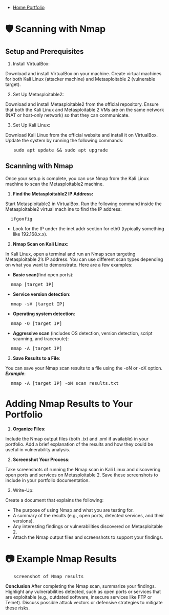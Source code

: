 - <a href="https://github.com/rafa0c">Home Portfolio</a>

# 🛡️ Scanning with Nmap

## Setup and Prerequisites

1. Install VirtualBox:

Download and install VirtualBox on your machine.
Create virtual machines for both Kali Linux (attacker machine) and Metasploitable 2 (vulnerable target).

2. Set Up Metasploitable2:

Download and install Metasploitable2 from the official repository.
Ensure that both the Kali Linux and Metasploitable 2 VMs are on the same network (NAT or host-only network) so that they can communicate.

3. Set Up Kali Linux:

Download Kali Linux from the official website and install it on VirtualBox.
Update the system by running the following commands:

<pre>   sudo apt update && sudo apt upgrade  </pre>

## Scanning with Nmap
Once your setup is complete, you can use Nmap from the Kali Linux machine to scan the Metasploitable2 machine.

1. **Find the Metasploitable2 IP Address:**

Start Metasploitable2 in VirtualBox.
Run the following command inside the Metasploitable2 virtual mach ine to find the IP address:

<pre>  ifgonfig  </pre>

- Look for the IP under the inet addr section for eth0 (typically something like 192.168.x.x).

2. **Nmap Scan on Kali Linux:**

In Kali Linux, open a terminal and run an Nmap scan targeting Metasploitable 2’s IP address. You can use different scan types depending on what you want to demonstrate.
Here are a few examples:

- **Basic scan**(find open ports):

<pre>  nmap [target IP]  </pre>

- **Service version detection**:

<pre>  nmap -sV [target IP]  </pre>

- **Operating system detection**:

<pre>  nmap -O [target IP]  </pre>

- **Aggressive scan** (includes OS detection, version detection, script scanning, and traceroute):

<pre>  nmap -A [target IP] </pre>

3. **Save Results to a File**:

You can save your Nmap scan results to a file using the -oN or -oX option.
**_Example_**: 

<pre>  nmap -A [target IP] -oN scan_results.txt </pre>

#  Adding Nmap Results to Your Portfolio
1. **Organize Files**:

Include the Nmap output files (both .txt and .xml if available) in your portfolio.
Add a brief explanation of the results and how they could be useful in vulnerability analysis.

2. **Screenshot Your Process**:

Take screenshots of running the Nmap scan in Kali Linux and discovering open ports and services on Metasploitable 2.
Save these screenshots to include in your portfolio documentation.

3. Write-Up:

Create a document that explains the following:

- The purpose of using Nmap and what you are testing for.
- A summary of the results (e.g., open ports, detected services, and their versions).
- Any interesting findings or vulnerabilities discovered on Metasploitable 2.
- Attach the Nmap output files and screenshots to support your findings.

# 📷  Example Nmap Results 

<pre>  _screenshot of Nmap results_ </pre>

**Conclusion**
After completing the Nmap scan, summarize your findings.
Highlight any vulnerabilities detected, such as open ports or services that are exploitable (e.g., outdated software, insecure services like FTP or Telnet).
Discuss possible attack vectors or defensive strategies to mitigate these risks.





  




  








